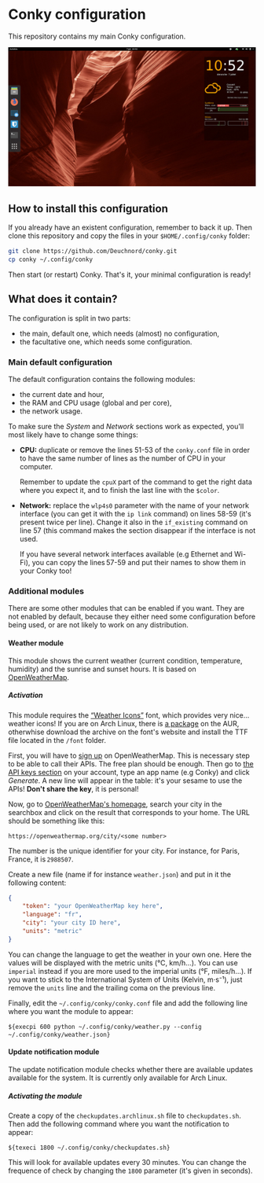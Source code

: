 # Conky configuration

This repository contains my main Conky configuration.

![Screenshot of the Conky configuration with the Weather module enabled](.misc/conky.jpg)

## How to install this configuration

If you already have an existent configuration, remember to back it up. Then
clone this repository and copy the files in your `$HOME/.config/conky` folder:

```bash
git clone https://github.com/Deuchnord/conky.git
cp conky ~/.config/conky
```

Then start (or restart) Conky. That's it, your minimal configuration is ready!

## What does it contain?

The configuration is split in two parts:

- the main, default one, which needs (almost) no configuration,
- the facultative one, which needs some configuration.

### Main default configuration

The default configuration contains the following modules:

- the current date and hour,
- the RAM and CPU usage (global and per core),
- the network usage.

To make sure the _System_ and _Network_ sections work as expected, you'll most
likely have to change some things:

- **CPU:** duplicate or remove the lines 51-53 of the `conky.conf` file in
  order to have the same number of lines as the number of CPU in your
  computer.

  Remember to update the `cpuX` part of the command to get the
  right data where you expect it, and to finish the last line with the
  `$color`.

- **Network:** replace the `wlp4s0` parameter with the name of your network
  interface (you can get it with the `ip link` command) on lines 58-59
  (it's present twice per line). Change it also in the `if_existing` command
  on line 57 (this command makes the section disappear if the interface is not
  used.

  If you have several network interfaces available (e.g Ethernet and Wi-Fi),
  you can copy the lines 57-59 and put their names to show them in your Conky
  too!

### Additional modules

There are some other modules that can be enabled if you want. They are not
enabled by default, because they either need some configuration before being
used, or are not likely to work on any distribution.

#### Weather module

This module shows the current weather (current condition, temperature,
humidity) and the sunrise and sunset hours. It is based on
[OpenWeatherMap](https://openweathermap.org).

##### Activation

This module requires the [“Weather Icons”](https://erikflowers.github.io/weather-icons/)
font, which provides very nice... weather icons! If you are on Arch Linux, there
is [a package](https://aur.archlinux.org/packages/ttf-weather-icons/) on the
AUR, otherwhise download the archive on the font's website and install the TTF
file located in the `/font` folder.

First, you will have to [sign up](https://home.openweathermap.org/users/sign_up)
on OpenWeatherMap. This is necessary step to be able to call their APIs. The
free plan should be enough.
Then go to [the API keys section](https://home.openweathermap.org/api_keys) on
your account, type an app name (e.g Conky) and click _Generate_. A new line will
appear in the table: it's your sesame to use the APIs! **Don't share the key**,
it is personal!

Now, go to [OpenWeatherMap's homepage](https://openweathermap.org), search
your city in the searchbox and click on the result that corresponds to your
home. The URL should be something like this:

```
https://openweathermap.org/city/<some number>
```

The number is the unique identifier for your city. For instance, for Paris,
France, it is `2988507`.

Create a new file (name if for instance `weather.json`) and put in it the
following content:

```json
{
    "token": "your OpenWeatherMap key here",
    "language": "fr",
    "city": "your city ID here",
    "units": "metric"
}
```

You can change the language to get the weather in your own one. Here the values
will be displayed with the metric units (°C, km/h...). You can use `imperial`
instead if you are more used to the imperial units (°F, miles/h...). If you want
to stick to the International System of Units (Kelvin, m⋅s⁻¹), just
remove the `units` line and the trailing coma on the previous line.

Finally, edit the `~/.config/conky/conky.conf` file and add the following line
where you want the module to appear:

```conky
${execpi 600 python ~/.config/conky/weather.py --config ~/.config/conky/weather.json}
```

#### Update notification module

The update notification module checks whether there are available updates available for the system.
It is currently only available for Arch Linux.

##### Activating the module

Create a copy of the `checkupdates.archlinux.sh` file to `checkupdates.sh`.
Then add the following command where you want the notification to appear:

```conky
${texeci 1800 ~/.config/conky/checkupdates.sh}
```

This will look for available updates every 30 minutes. You can change the frequence of check by changing the `1800` parameter (it's given in seconds).
